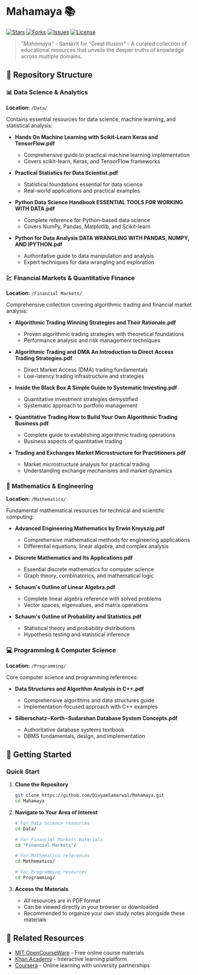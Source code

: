 # Mahamaya 📚

[![Stars](https://img.shields.io/github/stars/DivyamSamarwal/Mahamaya.svg)](https://github.com/DivyamSamarwal/Mahamaya/stargazers)
[![Forks](https://img.shields.io/github/forks/DivyamSamarwal/Mahamaya.svg)](https://github.com/DivyamSamarwal/Mahamaya/network)
[![Issues](https://img.shields.io/github/issues/DivyamSamarwal/Mahamaya.svg)](https://github.com/DivyamSamarwal/Mahamaya/issues)
[![License](https://img.shields.io/github/license/DivyamSamarwal/Mahamaya.svg)](https://github.com/DivyamSamarwal/Mahamaya/blob/main/LICENSE)

> *"Mahamaya"* - Sanskrit for "Great Illusion" - A curated collection of educational resources that unveils the deeper truths of knowledge across multiple domains.


## 📁 Repository Structure

### 📊 Data Science & Analytics
**Location:** `/Data/`

Contains essential resources for data science, machine learning, and statistical analysis:

- **Hands On Machine Learning with Scikit-Learn Keras and TensorFlow.pdf**
  - Comprehensive guide to practical machine learning implementation
  - Covers scikit-learn, Keras, and TensorFlow frameworks
  
- **Practical Statistics for Data Scientist.pdf**
  - Statistical foundations essential for data science
  - Real-world applications and practical examples
  
- **Python Data Science Handbook ESSENTIAL TOOLS FOR WORKING WITH DATA.pdf**
  - Complete reference for Python-based data science
  - Covers NumPy, Pandas, Matplotlib, and Scikit-learn
  
- **Python for Data Analysis DATA WRANGLING WITH PANDAS, NUMPY, AND IPYTHON.pdf**
  - Authoritative guide to data manipulation and analysis
  - Expert techniques for data wrangling and exploration

### 💹 Financial Markets & Quantitative Finance
**Location:** `/Financial Markets/`

Comprehensive collection covering algorithmic trading and financial market analysis:

- **Algorithmic Trading Winning Strategies and Their Rationale.pdf**
  - Proven algorithmic trading strategies with theoretical foundations
  - Performance analysis and risk management techniques
  
- **Algorithmic Trading and DMA An Introduction to Direct Access Trading Strategies.pdf**
  - Direct Market Access (DMA) trading fundamentals
  - Low-latency trading infrastructure and strategies
  
- **Inside the Black Box A Simple Guide to Systematic Investing.pdf**
  - Quantitative investment strategies demystified
  - Systematic approach to portfolio management
  
- **Quantitative Trading How to Build Your Own Algorithmic Trading Business.pdf**
  - Complete guide to establishing algorithmic trading operations
  - Business aspects of quantitative trading
  
- **Trading and Exchanges Market Microstructure for Practitioners.pdf**
  - Market microstructure analysis for practical trading
  - Understanding exchange mechanisms and market dynamics

### 🔢 Mathematics & Engineering
**Location:** `/Mathematics/`

Fundamental mathematical resources for technical and scientific computing:

- **Advanced Engineering Mathematics by Erwin Kreyszig.pdf**
  - Comprehensive mathematical methods for engineering applications
  - Differential equations, linear algebra, and complex analysis
  
- **Discrete Mathematics and Its Applications.pdf**
  - Essential discrete mathematics for computer science
  - Graph theory, combinatorics, and mathematical logic
  
- **Schaum's Outline of Linear Algebra.pdf**
  - Complete linear algebra reference with solved problems
  - Vector spaces, eigenvalues, and matrix operations
  
- **Schaum's Outline of Probability and Statistics.pdf**
  - Statistical theory and probability distributions
  - Hypothesis testing and statistical inference

### 💻 Programming & Computer Science
**Location:** `/Programming/`

Core computer science and programming references:

- **Data Structures and Algorithm Analysis in C++.pdf**
  - Comprehensive algorithms and data structures guide
  - Implementation-focused approach with C++ examples
  
- **Silberschatz−Korth−Sudarshan Database System Concepts.pdf**
  - Authoritative database systems textbook
  - DBMS fundamentals, design, and implementation

## 🚀 Getting Started

### Quick Start

1. **Clone the Repository**
   ```bash
   git clone https://github.com/DivyamSamarwal/Mahamaya.git
   cd Mahamaya
   ```

2. **Navigate to Your Area of Interest**
   ```bash
   # For Data Science resources
   cd Data/
   
   # For Financial Markets materials
   cd "Financial Markets"/
   
   # For Mathematics references
   cd Mathematics/
   
   # For Programming resources
   cd Programming/
   ```

3. **Access the Materials**
   - All resources are in PDF format
   - Can be viewed directly in your browser or downloaded
   - Recommended to organize your own study notes alongside these materials


## 🔗 Related Resources

- [MIT OpenCourseWare](https://ocw.mit.edu/) - Free online course materials
- [Khan Academy](https://www.khanacademy.org/) - Interactive learning platform
- [Coursera](https://www.coursera.org/) - Online learning with university partnerships





